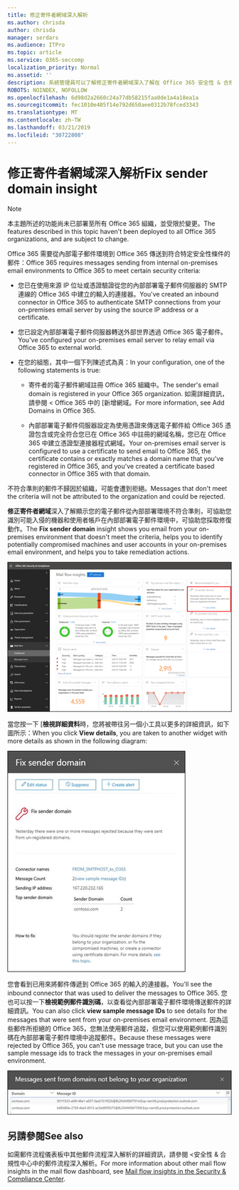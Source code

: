 ```yaml
---
title: 修正寄件者網域深入解析
ms.author: chrisda
author: chrisda
manager: serdars
ms.audience: ITPro
ms.topic: article
ms.service: O365-seccomp
localization_priority: Normal
ms.assetid: ''
description: 系統管理員可以了解修正寄件者網域深入了解在 Office 365 安全性 & 合規性中心中的郵件流程儀表板中。
ROBOTS: NOINDEX, NOFOLLOW
ms.openlocfilehash: 6d98d2a2660c24a77db58215faa0de1a4a18ea1a
ms.sourcegitcommit: fec1010e405f14e792d650aee0312b78fced3343
ms.translationtype: MT
ms.contentlocale: zh-TW
ms.lasthandoff: 03/21/2019
ms.locfileid: "30722808"
---
```

# <a name="fix-sender-domain-insight"></a><span data-ttu-id="394a0-103">修正寄件者網域深入解析</span><span class="sxs-lookup"><span data-stu-id="394a0-103">Fix sender domain insight</span></span>

> [!NOTE]
> <span data-ttu-id="394a0-104">本主題所述的功能尚未已部署至所有 Office 365 組織，並受限於變更。</span><span class="sxs-lookup"><span data-stu-id="394a0-104">The features described in this topic haven't been deployed to all Office 365 organizations, and are subject to change.</span></span>

<span data-ttu-id="394a0-105">Office 365 需要從內部電子郵件環境到 Office 365 傳送到符合特定安全性條件的郵件：</span><span class="sxs-lookup"><span data-stu-id="394a0-105">Office 365 requires messages sending from internal on-premises email environments to Office 365 to meet certain security criteria:</span></span>

- <span data-ttu-id="394a0-106">您已在使用來源 IP 位址或憑證驗證從您的內部部署電子郵件伺服器的 SMTP 連線的 Office 365 中建立的輸入的連接器。</span><span class="sxs-lookup"><span data-stu-id="394a0-106">You've created an inbound connector in Office 365 to authenticate SMTP connections from your on-premises email server by using the source IP address or a certificate.</span></span>

- <span data-ttu-id="394a0-107">您已設定內部部署電子郵件伺服器轉送外部世界透過 Office 365 電子郵件。</span><span class="sxs-lookup"><span data-stu-id="394a0-107">You've configured your on-premises email server to relay email via Office 365 to external world.</span></span>

- <span data-ttu-id="394a0-108">在您的組態，其中一個下列陳述式為真：</span><span class="sxs-lookup"><span data-stu-id="394a0-108">In your configuration, one of the following statements is true:</span></span>

  - <span data-ttu-id="394a0-109">寄件者的電子郵件網域註冊 Office 365 組織中。</span><span class="sxs-lookup"><span data-stu-id="394a0-109">The sender's email domain is registered in your Office 365 organization.</span></span> <span data-ttu-id="394a0-110">如需詳細資訊，請參閱 < Office 365 中的 [新增網域。</span><span class="sxs-lookup"><span data-stu-id="394a0-110">For more information, see Add Domains in Office 365.</span></span>

  - <span data-ttu-id="394a0-111">內部部署電子郵件伺服器設定為使用憑證來傳送電子郵件給 Office 365 憑證包含或完全符合您已在 Office 365 中註冊的網域名稱，您已在 Office 365 中建立憑證型連接器程式網域。</span><span class="sxs-lookup"><span data-stu-id="394a0-111">Your on-premises email server is configured to use a certificate to send email to Office 365, the certificate contains or exactly matches a domain name that you've registered in Office 365, and you've created a certificate based connector in Office 365 with that domain.</span></span> 

<span data-ttu-id="394a0-112">不符合準則的郵件不歸因於組織，可能會遭到拒絕。</span><span class="sxs-lookup"><span data-stu-id="394a0-112">Messages that don't meet the criteria will not be attributed to the organization and could be rejected.</span></span>

<span data-ttu-id="394a0-113">**修正寄件者網域**深入了解顯示您的電子郵件從內部部署環境不符合準則，可協助您識別可能入侵的機器和使用者帳戶在內部部署電子郵件環境中，可協助您採取修復動作。</span><span class="sxs-lookup"><span data-stu-id="394a0-113">The **Fix sender domain** insight shows you email from your on-premises environment that doesn't meet the criteria, helps you to identify potentially compromised machines and user accounts in your on-premises email environment, and helps you to take remediation actions.</span></span>

![修正寄件者網域深入了解在 Office 365 安全性 & 合規性中心中的郵件流程儀表板](media/sender-domain-insight-selected.png)

<span data-ttu-id="394a0-115">當您按一下 [**檢視詳細資料**時，您將被帶往另一個小工具以更多的詳細資訊，如下圖所示：</span><span class="sxs-lookup"><span data-stu-id="394a0-115">When you click **View details**, you are taken to another widget with more details as shown in the following diagram:</span></span>

![[詳細資料] 小工具在修正寄件者網域深入解析](media/sender-domain-view-details.png)

<span data-ttu-id="394a0-117">您會看到已用來將郵件傳遞到 Office 365 的輸入的連接器。</span><span class="sxs-lookup"><span data-stu-id="394a0-117">You'll see the inbound connector that was used to deliver the messages to Office 365.</span></span> <span data-ttu-id="394a0-118">您也可以按一下**檢視範例郵件識別碼**，以查看從內部部署電子郵件環境傳送郵件的詳細資訊。</span><span class="sxs-lookup"><span data-stu-id="394a0-118">You can also click **view sample message IDs** to see details for the messages that were sent from your on-premises email environment.</span></span> <span data-ttu-id="394a0-119">因為這些郵件所拒絕的 Office 365，您無法使用郵件追蹤，但您可以使用範例郵件識別碼在內部部署電子郵件環境中追蹤郵件。</span><span class="sxs-lookup"><span data-stu-id="394a0-119">Because these messages were rejected by Office 365, you can't use message trace, but you can use the sample message ids to track the messages in your on-premises email environment.</span></span>

![在修正寄件者網域深入了解檢視範例郵件識別碼](media/sender-domain-view-sample-message-ids.png)

## <a name="see-also"></a><span data-ttu-id="394a0-121">另請參閱</span><span class="sxs-lookup"><span data-stu-id="394a0-121">See also</span></span>

<span data-ttu-id="394a0-122">如需郵件流程儀表板中其他郵件流程深入解析的詳細資訊，請參閱 <<c0>安全性 &amp; 合規性中心中的郵件流程深入解析。</span><span class="sxs-lookup"><span data-stu-id="394a0-122">For more information about other mail flow insights in the mail flow dashboard, see [Mail flow insights in the Security & Compliance Center](mail-flow-insights-v2.md).</span></span>
